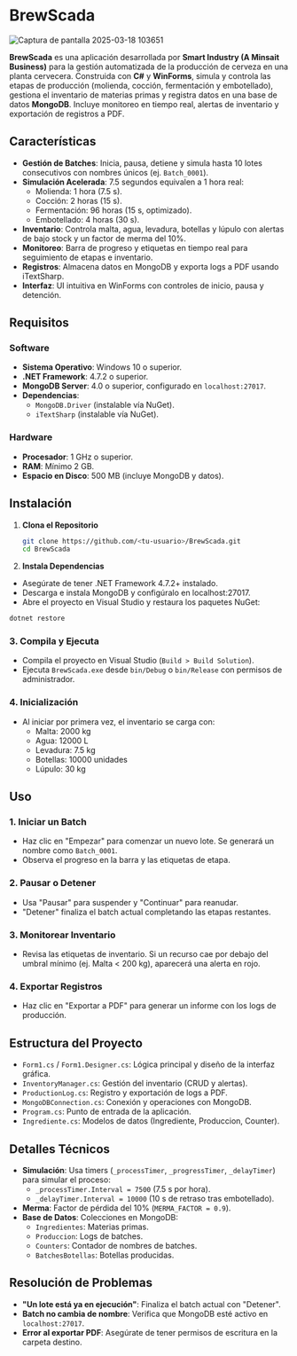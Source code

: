# BrewScada
![Captura de pantalla 2025-03-18 103651](https://github.com/user-attachments/assets/c496dad3-c8b9-4ab3-ab88-47626490a8c2)

**BrewScada** es una aplicación desarrollada por **Smart Industry (A Minsait Business)** para la gestión automatizada de la producción de cerveza en una planta cervecera. Construida con **C#** y **WinForms**, simula y controla las etapas de producción (molienda, cocción, fermentación y embotellado), gestiona el inventario de materias primas y registra datos en una base de datos **MongoDB**. Incluye monitoreo en tiempo real, alertas de inventario y exportación de registros a PDF.

## Características

- **Gestión de Batches**: Inicia, pausa, detiene y simula hasta 10 lotes consecutivos con nombres únicos (ej. `Batch_0001`).
- **Simulación Acelerada**: 7.5 segundos equivalen a 1 hora real:
  - Molienda: 1 hora (7.5 s).
  - Cocción: 2 horas (15 s).
  - Fermentación: 96 horas (15 s, optimizado).
  - Embotellado: 4 horas (30 s).
- **Inventario**: Controla malta, agua, levadura, botellas y lúpulo con alertas de bajo stock y un factor de merma del 10%.
- **Monitoreo**: Barra de progreso y etiquetas en tiempo real para seguimiento de etapas e inventario.
- **Registros**: Almacena datos en MongoDB y exporta logs a PDF usando iTextSharp.
- **Interfaz**: UI intuitiva en WinForms con controles de inicio, pausa y detención.

## Requisitos

### Software
- **Sistema Operativo**: Windows 10 o superior.
- **.NET Framework**: 4.7.2 o superior.
- **MongoDB Server**: 4.0 o superior, configurado en `localhost:27017`.
- **Dependencias**:
  - `MongoDB.Driver` (instalable vía NuGet).
  - `iTextSharp` (instalable vía NuGet).

### Hardware
- **Procesador**: 1 GHz o superior.
- **RAM**: Mínimo 2 GB.
- **Espacio en Disco**: 500 MB (incluye MongoDB y datos).

## Instalación

1. **Clona el Repositorio**
   ```bash
   git clone https://github.com/<tu-usuario>/BrewScada.git
   cd BrewScada

2. **Instala Dependencias**
- Asegúrate de tener .NET Framework 4.7.2+ instalado.
- Descarga e instala MongoDB y configúralo en localhost:27017.
- Abre el proyecto en Visual Studio y restaura los paquetes NuGet:
```bash
dotnet restore
```
### 3. Compila y Ejecuta
- Compila el proyecto en Visual Studio (`Build > Build Solution`).
- Ejecuta `BrewScada.exe` desde `bin/Debug` o `bin/Release` con permisos de administrador.

### 4. Inicialización
- Al iniciar por primera vez, el inventario se carga con:
  - Malta: 2000 kg
  - Agua: 12000 L
  - Levadura: 7.5 kg
  - Botellas: 10000 unidades
  - Lúpulo: 30 kg

## Uso

### 1. Iniciar un Batch
- Haz clic en "Empezar" para comenzar un nuevo lote. Se generará un nombre como `Batch_0001`.
- Observa el progreso en la barra y las etiquetas de etapa.

### 2. Pausar o Detener
- Usa "Pausar" para suspender y "Continuar" para reanudar.
- "Detener" finaliza el batch actual completando las etapas restantes.

### 3. Monitorear Inventario
- Revisa las etiquetas de inventario. Si un recurso cae por debajo del umbral mínimo (ej. Malta < 200 kg), aparecerá una alerta en rojo.

### 4. Exportar Registros
- Haz clic en "Exportar a PDF" para generar un informe con los logs de producción.

## Estructura del Proyecto
- `Form1.cs` / `Form1.Designer.cs`: Lógica principal y diseño de la interfaz gráfica.
- `InventoryManager.cs`: Gestión del inventario (CRUD y alertas).
- `ProductionLog.cs`: Registro y exportación de logs a PDF.
- `MongoDBConnection.cs`: Conexión y operaciones con MongoDB.
- `Program.cs`: Punto de entrada de la aplicación.
- `Ingrediente.cs`: Modelos de datos (Ingrediente, Produccion, Counter).

## Detalles Técnicos
- **Simulación**: Usa timers (`_processTimer`, `_progressTimer`, `_delayTimer`) para simular el proceso:
  - `_processTimer.Interval = 7500` (7.5 s por hora).
  - `_delayTimer.Interval = 10000` (10 s de retraso tras embotellado).
- **Merma**: Factor de pérdida del 10% (`MERMA_FACTOR = 0.9`).
- **Base de Datos**: Colecciones en MongoDB:
  - `Ingredientes`: Materias primas.
  - `Produccion`: Logs de batches.
  - `Counters`: Contador de nombres de batches.
  - `BatchesBotellas`: Botellas producidas.

## Resolución de Problemas
- **"Un lote está ya en ejecución"**: Finaliza el batch actual con "Detener".
- **Batch no cambia de nombre**: Verifica que MongoDB esté activo en `localhost:27017`.
- **Error al exportar PDF**: Asegúrate de tener permisos de escritura en la carpeta destino.
